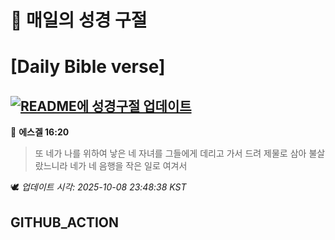# 🙏 매일의 성경 구절
# [Daily Bible verse]
## [![README에 성경구절 업데이트](https://github.com/DONGSUKA/first_test/actions/workflows/update-readme-bible.yml/badge.svg)](https://github.com/DONGSUKA/first_test/actions/workflows/update-readme-bible.yml)
<!-- START_BIBLE_VERSE -->
📖 **에스겔 16:20**
> 또 네가 나를 위하여 낳은 네 자녀를 그들에게 데리고 가서 드려 제물로 삼아 불살랐느니라 네가 네 음행을 작은 일로 여겨서

🕊️ _업데이트 시각: 2025-10-08 23:48:38 KST_
  <!-- END_BIBLE_VERSE -->
## GITHUB_ACTION
